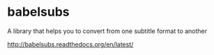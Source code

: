babelsubs
=========

A library that helps you to convert from one subtitle format to another

http://babelsubs.readthedocs.org/en/latest/
